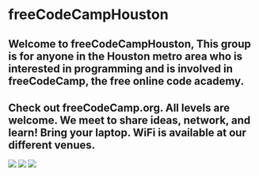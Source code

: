 # freeCodeCampHouston
## Welcome to freeCodeCampHouston, This group is for anyone in the Houston metro area who is interested in programming and is involved in freeCodeCamp, the free online code academy. 
## Check out freeCodeCamp.org. All levels are welcome. We meet to share ideas, network, and learn! Bring your laptop. WiFi is available at our different venues.

<p align="left">
<a href="https://www.meetup.com/freecodecamp-houston-tx/" target="blank"><img src="https://icons8.com/icon/soZZ6xNufChG/meetup-a-service-to-organize-online-groups-that-host-in-person-events"/></a>
<a href="freecodecamp-houston.slack.com" target="blank"><img src="https://icons8.com/icon/kikR2jIn6485/slack-new"/></a>
<a href="https://www.linkedin.com/company/freecodecamphouston/" target="blank"><img src="https://img.icons8.com/color/35/000000/linkedin.png"/></a>
</p>
